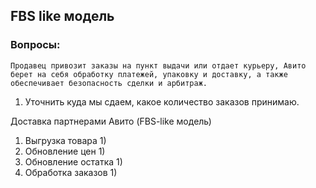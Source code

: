 ## FBS like модель 
### Вопросы: 
```
Продавец привозит заказы на пункт выдачи или отдает курьеру, Авито берет на себя обработку платежей, упаковку и доставку, а также обеспечивает безопасность сделки и арбитраж.
```
1) Уточнить куда мы сдаем, какое количество заказов принимаю.



Доставка партнерами Авито (FBS-like модель)
1) Выгрузка товара 
	1) 
2) Обновление цен
	1) 
3) Обновление остатка
	1) 
4) Обработка заказов
	1) 